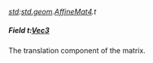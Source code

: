 _[std](../../modules/std/std-module.md):[std.geom](../../modules/std/std-geom.md).[AffineMat4<T>](../../modules/std/std-geom-affinemat4.md).t_
##### Field t:[Vec3](../../modules/std/std-geom-vec3.md)<T>
The translation component of the matrix.
